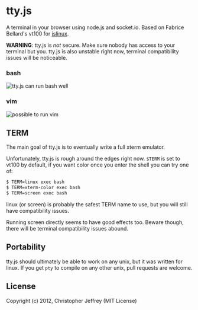 # tty.js

A terminal in your browser using node.js and socket.io. Based on Fabrice
Bellard's vt100 for [jslinux](http://bellard.org/jslinux/).

__WARNING__: tty.js is *not* secure. Make sure nobody has access to your
terminal but you. tty.js is also unstable right now, terminal compatibility
issues will be noticeable.

### bash

![tty.js can run bash well](http://i.imgur.com/D5x3k.png)

### vim

![possible to run vim](http://i.imgur.com/K0dXe.png)

## TERM

The main goal of tty.js is to eventually write a full xterm emulator.

Unfortunately, tty.js is rough around the edges right now. `$TERM` is
set to vt100 by default, if you want color once you enter the shell you
can try one of:

``` bash
$ TERM=linux exec bash
$ TERM=xterm-color exec bash
$ TERM=screen exec bash
```

linux (or screen) is probably the safest TERM name to use, but you will still
have compatibility issues.

Running screen directly seems to have good effects too. Beware though, there
will be terminal compatibility issues abound.

## Portability

tty.js should ultimately be able to work on any unix, but it was written for
linux. If you get `pty` to compile on any other unix, pull requests are welcome.

## License

Copyright (c) 2012, Christopher Jeffrey (MIT License)
